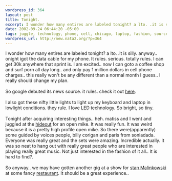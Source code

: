```yaml
--- 
wordpress_id: 364
layout: post
title: Tonight.
excerpt: I wonder how many entires are labeled tonight? a lto. .it is silly. anyway.. onight igot the data cable for my phone. It rules. serious. totally rules. I can get 30k anywhere that sprint is. I am excited.. now I can goto a coffee shop and surf porn all day long.. and only pay 1 million dollars in cell phone charges.. this really won't be any different than a normal month I guess.. I really shoul...
date: 2002-09-24 06:44:20 -05:00
tags: juggle, technology, phone, cell, chicago, laptop, fashion, source, music, dad, matiss, sprint, porn, google, restaurant
wordpress_url: http://new.nata2.org/?p=364
---
```

I wonder how many entires are labeled tonight? a lto. .it is silly. anyway.. onight igot the data cable for my phone. It rules. serious. totally rules. I can get 30k anywhere that sprint is. I am excited.. now I can goto a coffee shop and surf porn all day long.. and only pay 1 million dollars in cell phone charges.. this really won't be any different than a normal month I guess.. I really should change my plan.
<br/><br/>So google debuted its news source. it rules. check it out <a href="http://news.google.com">here</a>. <br/><br/>I also got these nifty little lights to light up my keyboard and laptop in lowlight conditions. they rule. I love LED technology. So bright, so tiny. <br/><br/>Tonight after acquiring interesting things.. heh. matiss and I went and juggled at the <a href="http://www.hideoutchicago.com">hideout</a> for an open mike. It was really fun. It was weird because it is a pretty high profile open mike. So there were(apparently) some guided by voices people, billy corigan and paris from soniadada. Everyone was really great and the sets were amazing. Incredible actually. It was so neat to hang out with really great people who are interested in playing really great music. Not just interested in the fashion of it all.. It is hard to find?. <br/><br/>So anyway.. we may have gotten another gig at a show for <a href="http://www.modelpix.com">stan Malinkowski</a> at some fancy <a href="http://www.twelve12.com">restaurant</a>. It should be a great experience..
